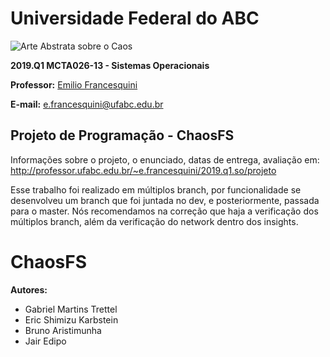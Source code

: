# Universidade Federal do ABC

![Arte Abstrata sobre o Caos](https://previews.123rf.com/images/fieryphoenix/fieryphoenix1511/fieryphoenix151102336/47729093-art-chaos-abstract-black-and-white-pattern-background.jpg)


**2019.Q1 MCTA026-13 - Sistemas Operacionais**

**Professor:** [Emilio Francesquini](http://professor.ufabc.edu.br/~e.francesquini)

**E-mail:** [e.francesquini@ufabc.edu.br](mailto:e.francesquini@ufabc.edu.br)

## Projeto de Programação - ChaosFS

Informações sobre o projeto, o enunciado, datas de entrega, avaliação em: http://professor.ufabc.edu.br/~e.francesquini/2019.q1.so/projeto

Esse trabalho foi realizado em múltiplos branch, por funcionalidade se desenvolveu um branch que foi juntada no dev, e posteriormente, passada para o master. Nós recomendamos na correção que haja a verificação dos múltiplos branch, além da verificação do network dentro dos insights.

# ChaosFS

**Autores:**
* Gabriel Martins Trettel
* Eric Shimizu Karbstein
* Bruno Aristimunha
* Jair Edipo
